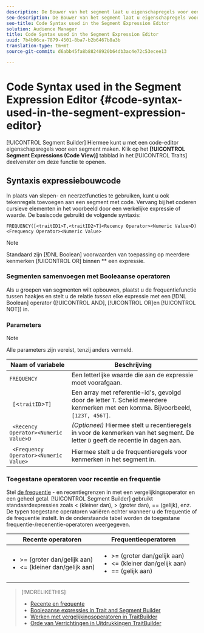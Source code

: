 ```yaml
---
description: De Bouwer van het segment laat u eigenschapregels voor een segment bouwen gebruikend een coderedacteur. Klik op het tabblad Segmentexpressies (Codeweergave) in het deelvenster Vertrekken om deze functie te openen.
seo-description: De Bouwer van het segment laat u eigenschapregels voor een segment bouwen gebruikend een coderedacteur. Klik op het tabblad Segmentexpressies (Codeweergave) in het deelvenster Vertrekken om deze functie te openen.
seo-title: Code Syntax used in the Segment Expression Editor
solution: Audience Manager
title: Code Syntax used in the Segment Expression Editor
uuid: 7b4b06ca-7879-4501-8ba7-b2b6467b8a3b
translation-type: tm+mt
source-git-commit: d6abb45fa8b88248920b64db3ac4e72c53ecee13

---
```



# Code Syntax used in the Segment Expression Editor {#code-syntax-used-in-the-segment-expression-editor}

[!UICONTROL Segment Builder] Hiermee kunt u met een code-editor eigenschapsregels voor een segment maken. Klik op het **[!UICONTROL Segment Expressions (Code View)]** tabblad in het [!UICONTROL Traits] deelvenster om deze functie te openen.

## Syntaxis expressiebouwcode

In plaats van slepen- en neerzetfuncties te gebruiken, kunt u ook tekenregels toevoegen aan een segment met code. Vervang bij het coderen cursieve elementen in het voorbeeld door een werkelijke expressie of waarde. De basiscode gebruikt de volgende syntaxis:

```
FREQUENCY([<traitID1>T,<traitID2>T]<Recency Operator><Numeric Value>D)
<Frequency Operator><Numeric Value>
```

>[!NOTE]
>
>Standaard zijn [!DNL Boolean] voorwaarden van toepassing op meerdere kenmerken [!UICONTROL OR] binnen ** een expressie.

### Segmenten samenvoegen met Booleaanse operatoren

Als u groepen van segmenten wilt opbouwen, plaatst u de frequentiefunctie tussen haakjes en stelt u de relatie *tussen* elke expressie met een [!DNL Boolean] operator ([!UICONTROL AND], [!UICONTROL OR]en [!UICONTROL NOT]) in.

### Parameters

>[!NOTE]
>
>Alle parameters zijn vereist, tenzij anders vermeld.

| Naam of variabele | Beschrijving |
|---|---|
| `FREQUENCY` | Een letterlijke waarde die aan de expressie moet voorafgaan. |
| ` [`&lt;`traitID`>`T]` | Een array met referentie-id&#39;s, gevolgd door de letter `T`. Scheid meerdere kenmerken met een komma. Bijvoorbeeld, `[123T, 456T]`. |
| ` <Recency Operator><Numeric Value>D` | *(Optioneel)* Hiermee stelt u recentieregels in voor de kenmerken van het segment. De letter `D` geeft de recentie in dagen aan. |
| ` <Frequency Operator><Numeric Value>` | Hiermee stelt u de frequentieregels voor kenmerken in het segment in. |

### Toegestane operatoren voor recentie en frequentie

Stel [de frequentie](../../features/segments/recency-and-frequency.md) - en recentiegrenzen in met een vergelijkingsoperator en een geheel getal. [!UICONTROL Segment Builder] gebruikt standaardexpressies zoals &lt; (kleiner dan), > (groter dan), == (gelijk), enz. De typen toegestane operatoren variëren echter wanneer u de frequentie of de frequentie instelt. In de onderstaande tabel worden de toegestane frequentie-/recenentie-operatoren weergegeven.

<table id="table_2F92617CB472442BA5639E24DB4E43D3"> 
 <thead> 
  <tr> 
   <th colname="col1" class="entry"> Recente operatoren </th> 
   <th colname="col2" class="entry"> Frequentieoperatoren </th> 
  </tr> 
 </thead>
 <tbody> 
  <tr> 
   <td colname="col1"> 
    <ul id="ul_66D11A34097648A997BA5C6CCC38503A"> 
     <li id="li_EA0B607E58834E62B427C0B7626C2BD1">&gt;= (groter dan/gelijk aan) </li> 
     <li id="li_CFE3D2DBEF424093A0497A70324D5B31">&lt;= (kleiner dan/gelijk aan) </li> 
    </ul> </td> 
   <td colname="col2"> 
    <ul id="ul_A5A38BCD71B844F0B5FB28256069F87E"> 
     <li id="li_EA17C353214E4C2EA2B70169C94A2E53">&gt;= (groter dan/gelijk aan) </li> 
     <li id="li_87CE5CCC6B44446BB2FD0AAD47712368">&lt;= (kleiner dan/gelijk aan) </li> 
     <li id="li_7E922AEF3A524E78A18A9F6ECBF7460B">== (gelijk aan) </li> 
    </ul> </td> 
  </tr> 
 </tbody> 
</table>

>[!MORELIKETHIS]
>
>* [Recente en frequente](../../features/segments/recency-and-frequency.md)
>* [Booleaanse expressies in Trait and Segment Builder](../../reference/boolean-expressions-tsb.md)
>* [Werken met vergelijkingsoperatoren in TraitBuilder](../../features/traits/trait-comparison-operators.md)
>* [Orde van Verrichtingen in Uitdrukkingen TraitBuilder](../../features/traits/trait-operator-precedence.md)

